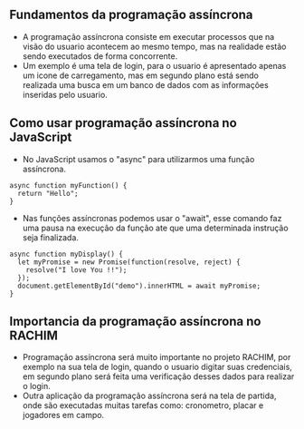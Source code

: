 ## Fundamentos da programação assíncrona

- A programação assíncrona consiste em executar processos que na visão do usuario acontecem ao mesmo tempo, mas na realidade estão sendo executados de forma concorrente.
- Um exemplo é uma tela de login, para o usuario é apresentado apenas um icone de carregamento, mas em segundo plano está sendo realizada uma busca em um banco de dados com as informações inseridas pelo usuario.

## Como usar programação assíncrona no JavaScript

- No JavaScript usamos o "async" para utilizarmos uma função assíncrona.
```
async function myFunction() {
  return "Hello";
}
```
- Nas funções assíncronas podemos usar o "await", esse comando faz uma pausa na execução da função ate que uma determinada instrução seja finalizada.
```
async function myDisplay() {
  let myPromise = new Promise(function(resolve, reject) {
    resolve("I love You !!");
  });
  document.getElementById("demo").innerHTML = await myPromise;
}
```


## Importancia da programação assíncrona no RACHIM

- Programação assíncrona será muito importante no projeto RACHIM, por exemplo na sua tela de login, quando o usuario digitar suas credenciais, em segundo plano será feita uma verificação desses dados para realizar o login.
- Outra aplicação da programação assíncrona será na tela de partida, onde são executadas muitas tarefas como: cronometro, placar e jogadores em campo.



